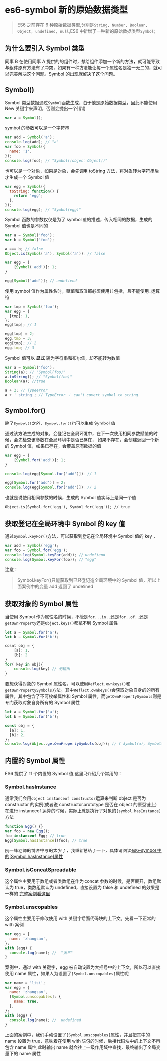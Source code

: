 # es6-symbol 新的原始数据类型

> ES6 之前存在 6 种原始数据类型,分别是`String, Number, Boolean, Object, undefined, null`,ES6 中新增了一种新的原始数据类型`Symbol`;

## 为什么要引入 Symbol 类型

同事 B 在使用同事 A 提供的的组件时，想给组件添加一个新的方法，就可能导致与组件原有方法有了冲突，如果有一种方法能让每一个属性名是独一无二的，就可以完美解决这个问题。Symbol 的出现就解决了这个问题。

## Symbol()

Symbol 类型数据通过`Symbol`函数生成，由于他是原始数据类型，因此不能使用 New 关键字来声明，否则会抛出一个错误

```js
var a = Symbol();
```

symbol 的参数可以是一个字符串

```js
var add = Symbol('a');
console.log(add); // "a"
var foo = Symbol({
  name: '1',
});
console.log(foo); // "Symbol([object Object])"
```

也可以是一个对象，如果是对象，会先调用 toString 方法，将对象转为字符串后才生成一个 Symbol 值

```js
var egg = Symbol({
  toString: function() {
    return 'egg';
  },
});
console.log(egg); // "Symbol(egg)"
```

Symbol 函数的参数仅仅是为了 symbol 值的描述，传入相同的数据，生成的 Symbol 值也是不同的

```js
var a = Symbol('foo');
var b = Symbol('foo');

a === b; // false
Object.is(Symbol('a'), Symbol('a')); // false

var egg = {
	[Symbol('add')]: 1;
}

egg[Symbol('add')]; // undefiend
```

使用 symbol 值作为属性名时，赋值和取值都必须使用`[]`包括，且不能使用`.`运算符

```js
var tmp = Symbol('foo');
var egg = {
  [tmp]: 1,
};
egg[tmp]; // 1

egg[tmp] = 2;
egg.tmp = 3;
egg[tmp]; // 2
egg.tmp; // 3
```

Symbol 值可以 **显式** 转为字符串和布尔值，却不能转为数值

```js
var a = Symbol('foo');
String(a); // "Symbol(foo)"
a.toString(); // "Symbol(foo)"
Boolean(a); //true

a + 2; // Typeerror
a + ' string'; // TypeError ： can't covert symbol to string
```

## Symbol.for()

除了`Symbol()`之外，`Symbol.for()`也可以生成 Symbol 值

通过该方法生成的对象，会登记在全局环境中，在下一次使用相同参数赋值的时候，会先检查该参数在全局环境中是否已存在， 如果不存在，会创建返回一个新的 Symbol 值，如果已存在，会覆盖原有数据的值

```js
var egg = {
	[Symbol.for('add')]: 1;
}

console.log(egg[Symbol.for('add')]); // 1

egg[Symbol.for('add')] = 2;
console.log(egg[Symbol.for('add')]); // 2
```

也就是说使用相同参数的时候，生成的 Symbol 值实际上是同一个值

```
Object.is(Symbol.for('egg'), Symbol.for('egg')); // true
```

## 获取登记在全局环境中 Symbol 的 key 值

通过`Symbol.keyFor()`方法，可以获取到登记在全局环境中 Symbol 值的 key ，

```js
var add = Symbol('egg');
var foo = Symbol.for('egg');
console.log(Symbol.keyFor(add)); // undefiend
console.log(Symbol.keyFor(foo)); // "egg"
```

注意：

> Symbol.keyFor()只能获取到已经登记造全局环境中的 Symbol 值，所以上面案例中的变量 add 返回了 undefined

## 获取对象的 Symbol 属性

当使用 Symbol 作为属性名的时候，不管是`for...in..`还是`for..of..`还是`getOwnProperty`还是`Object.keys()`都拿不到 Symbol 属性

```js
let a = Symbol.for('a');
let b = Symbol.for('b');

cosnt obj = {
	[a]: 1,
	[b]: 2
}
for( key in obj){
	console.log(key) // 无输出
}
```

要想获得对象的 Symbol 属性名，可以使用`Reflect.ownkeys()`和`getOwnPropertySymbols`方法。其中`Reflect.ownkeys()`会获取对象自身的的所有属性，其中包含了不可枚举属性和 Symbol 属性，而`getOwnPropertySymbols`则是专门获取对象自身所有的 Symbol 属性

```js
let a = Symbol.for('a');
let b = Symbol.for('b');

const obj = {
  [a]: 1,
  [b]: 2,
};
console.log(Object.getOwnPropertySymbols(obj)); // [ Symbol(a), Symbol(b) ]
```

## 内置的 Symbol 属性

ES6 提供了 11 个内置的 Symbol 值,这里只介绍几个常用的：

### Symbol.hasInstance

通常我们会用`object instanceof constructor`运算来判断 object 是否为 constructor 的实例(或者说 constructor.prototype 是否在 object 的原型链上) 在进行 instanceof 运算的时候，实际上就是执行了对象的`[symbol.hasInstance]`方法

```js
function Egg() {}
var foo = new Egg();
foo instanceof Egg; // true
Egg[Symbol.hasInstance](foo); // true
```

阮一峰老师的博客中写的太少了，我重新总结了一下，具体请阅读[es6-symbol 中的[Symbol.hasInstance]属性](../es6-symbol-hasinstance)

### Symbol.isConcatSpreadable

这个属性主要用于数组或者类数组在作为 concat 参数的时候，是否展开，数组默认为 true，类数组默认为 undefined，直接设置为 false 和 undefined 的效果是一样的 [完整案例看这里](../es6-symbol-isconcat-spreadable)

### Symbol.unscopables

这个属性主要用于修改使用 with 关键字后面代码块的上下文。先看一下正常的 with 案例

```js
var egg = {
  name: 'zhangsan',
};
with (egg) {
  console.log(name); //  "张三"
}
```

案例中，通过 with 关键字，egg 被自动设置为大括号中的上下文，所以可以直接使用 name 属性，如果人为设置了`[Symbol.unscopables]`属性呢

```js
var name = 'lisi';
var egg = {
  name: 'zhangsan',
  [Symbol.unscopables]: {
    name: true,
  },
};
with (egg) {
  console.log(name); //  undefined
}
```

上面的案例中，我们手动设置了`[Symbol.unscopables]`属性，并且把其中的 name 设置为 true，意味着在使用 with 语句的时候，后接代码块中的上下文不再包含 name 属性,此时输出 name 就会往上一级作用域中查找，最终输出了全局变量下的 name 属性

